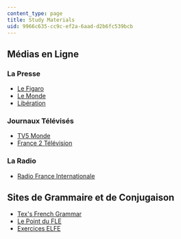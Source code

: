 ```yaml
---
content_type: page
title: Study Materials
uid: 9966c635-cc9c-ef2a-6aad-d2b6fc539bcb
---
```


Médias en Ligne
---------------

### La Presse

*   [Le Figaro](http://www.lefigaro.fr/)
*   [Le Monde](http://www.lemonde.fr/)
*   [Libération](http://www.liberation.fr/)

### Journaux Télévisés

*   [TV5 Monde](http://www.tv5.org/)
*   [France 2 Télévision](http://www.france2.fr/)

### La Radio

*   [Radio France Internationale](http://www.rfi.fr/)

Sites de Grammaire et de Conjugaison
------------------------------------

*   [Tex's French Grammar](http://www.laits.utexas.edu/tex/gr/index.html)
*   [Le Point du FLE](http://www.lepointdufle.net/)
*   [Exercices ELFE](http://www.brown.edu/Departments/French/resources/elfe/index.php)